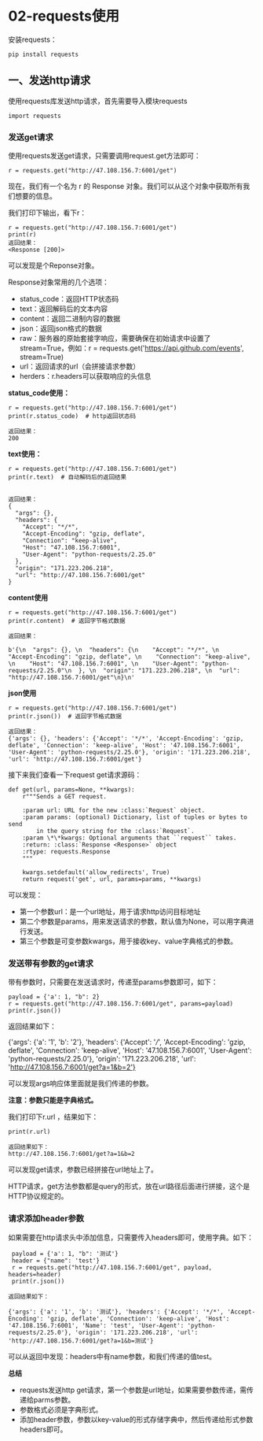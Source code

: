 # 02-requests使用


安装requests：

```
pip install requests
```



## 一、发送http请求


使用requests库发送http请求，首先需要导入模块requests

```
import requests
```



### 发送get请求


使用requests发送get请求，只需要调用request.get方法即可：

```
r = requests.get("http://47.108.156.7:6001/get")
```

现在，我们有一个名为 r 的 Response 对象。我们可以从这个对象中获取所有我们想要的信息。


我们打印下输出，看下r：

```
r = requests.get("http://47.108.156.7:6001/get")
print(r)
返回结果：
<Response [200]>
```
可以发现是个Reponse对象。



Response对象常用的几个选项：

- status_code：返回HTTP状态码
- text：返回解码后的文本内容
- content：返回二进制内容的数据
- json：返回json格式的数据
- raw：服务器的原始套接字响应，需要确保在初始请求中设置了 stream=True，例如：r = requests.get('https://api.github.com/events', stream=True)
- url：返回请求的url（会拼接请求参数）
- herders：r.headers可以获取响应的头信息



**status_code使用：**

```
r = requests.get("http://47.108.156.7:6001/get")
print(r.status_code)  # http返回状态码

返回结果：
200

```

**text使用：**

```
r = requests.get("http://47.108.156.7:6001/get")
print(r.text)  # 自动解码后的返回结果


返回结果：
{
  "args": {}, 
  "headers": {
    "Accept": "*/*", 
    "Accept-Encoding": "gzip, deflate", 
    "Connection": "keep-alive", 
    "Host": "47.108.156.7:6001", 
    "User-Agent": "python-requests/2.25.0"
  }, 
  "origin": "171.223.206.218", 
  "url": "http://47.108.156.7:6001/get"
}
```

**content使用**

```
r = requests.get("http://47.108.156.7:6001/get")
print(r.content)  # 返回字节格式数据

返回结果：

b'{\n  "args": {}, \n  "headers": {\n    "Accept": "*/*", \n    "Accept-Encoding": "gzip, deflate", \n    "Connection": "keep-alive", \n    "Host": "47.108.156.7:6001", \n    "User-Agent": "python-requests/2.25.0"\n  }, \n  "origin": "171.223.206.218", \n  "url": "http://47.108.156.7:6001/get"\n}\n'
```


**json使用**

```
r = requests.get("http://47.108.156.7:6001/get")
print(r.json())  # 返回字节格式数据

返回结果：
{'args': {}, 'headers': {'Accept': '*/*', 'Accept-Encoding': 'gzip, deflate', 'Connection': 'keep-alive', 'Host': '47.108.156.7:6001', 'User-Agent': 'python-requests/2.25.0'}, 'origin': '171.223.206.218', 'url': 'http://47.108.156.7:6001/get'}
```



接下来我们查看一下request get请求源码：

```
def get(url, params=None, **kwargs):
    r"""Sends a GET request.

    :param url: URL for the new :class:`Request` object.
    :param params: (optional) Dictionary, list of tuples or bytes to send
        in the query string for the :class:`Request`.
    :param \*\*kwargs: Optional arguments that ``request`` takes.
    :return: :class:`Response <Response>` object
    :rtype: requests.Response
    """

    kwargs.setdefault('allow_redirects', True)
    return request('get', url, params=params, **kwargs)
```


可以发现：

- 第一个参数url：是一个url地址，用于请求http访问目标地址
- 第二个参数是params，用来发送请求的参数，默认值为None，可以用字典进行发送。
- 第三个参数是可变参数kwargs，用于接收key、value字典格式的参数。




### 发送带有参数的get请求


带有参数时，只需要在发送请求时，传递至params参数即可，如下：


```
payload = {'a': 1, "b": 2}
r = requests.get("http://47.108.156.7:6001/get", params=payload)
print(r.json())
```

返回结果如下：

{'args': {'a': '1', 'b': '2'}, 'headers': {'Accept': '*/*', 'Accept-Encoding': 'gzip, deflate', 'Connection': 'keep-alive', 'Host': '47.108.156.7:6001', 'User-Agent': 'python-requests/2.25.0'}, 'origin': '171.223.206.218', 'url': 'http://47.108.156.7:6001/get?a=1&b=2'}

可以发现args响应体里面就是我们传递的参数。


**注意：参数只能是字典格式。**



我们打印下r.url ，结果如下：

```
print(r.url)

返回结果如下：
http://47.108.156.7:6001/get?a=1&b=2
```
可以发现get请求，参数已经拼接在url地址上了。




HTTP请求，get方法参数都是query的形式，放在url路径后面进行拼接，这个是HTTP协议规定的。




### 请求添加header参数


如果需要在http请求头中添加信息，只需要传入headers即可，使用字典。如下：

```
 payload = {'a': 1, "b": '测试'}
 header = {"name": 'test'}
 r = requests.get("http://47.108.156.7:6001/get", payload, headers=header)
 print(r.json())

返回结果如下：

{'args': {'a': '1', 'b': '测试'}, 'headers': {'Accept': '*/*', 'Accept-Encoding': 'gzip, deflate', 'Connection': 'keep-alive', 'Host': '47.108.156.7:6001', 'Name': 'test', 'User-Agent': 'python-requests/2.25.0'}, 'origin': '171.223.206.218', 'url': 'http://47.108.156.7:6001/get?a=1&b=测试'}
```

可以从返回中发现：headers中有name参数，和我们传递的值test。





**总结**

- requests发送http get请求，第一个参数是url地址，如果需要参数传递，需传递给parms参数。
- 参数格式必须是字典形式。
- 添加header参数，参数以key-value的形式存储字典中，然后传递给形式参数headers即可。